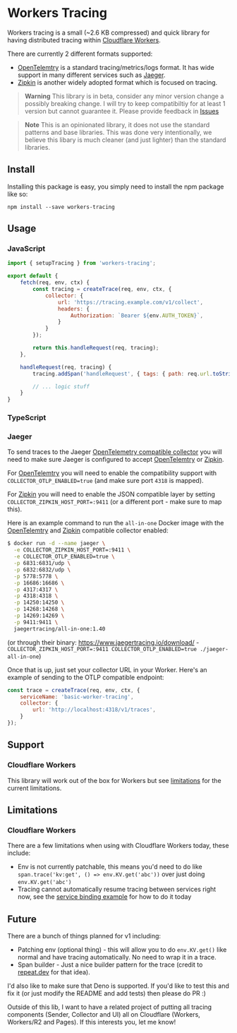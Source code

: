 # Workers Tracing

Workers tracing is a small (~2.6 KB compressed) and quick library for having distributed tracing within [Cloudflare Workers](https://workers.cloudflare.com/).

There are currently 2 different formats supported:
- [OpenTelemtry](https://opentelemetry.io/) is a standard tracing/metrics/logs format. It has wide support in many different services such as [Jaeger](https://www.jaegertracing.io/).
- [Zipkin](https://zipkin.io/) is another widely adopted format which is focused on tracing.

> **Warning**
> This library is in beta, consider any minor version change a possibly breaking change. I will try to keep compatibiltiy for at least 1 version but cannot guarantee it.
> Please provide feedback in [Issues](https://github.com/BlobDevelopment/workers-tracing/issues)

> **Note**
> This is an opinionated library, it does not use the standard patterns and base libraries.
> This was done very intentionally, we believe this libary is much cleaner (and just lighter) than the standard libraries.

## Install

Installing this package is easy, you simply need to install the npm package like so:
```
npm install --save workers-tracing
```

## Usage

### JavaScript

```js
import { setupTracing } from 'workers-tracing';

export default {
	fetch(req, env, ctx) {
		const tracing = createTrace(req, env, ctx, {
			collector: {
				url: 'https://tracing.example.com/v1/collect',
				headers: {
					Authorization: `Bearer ${env.AUTH_TOKEN}`,
				}
			}
		});

		return this.handleRequest(req, tracing);
	},

	handleRequest(req, tracing) {
		tracing.addSpan('handleRequest', { tags: { path: req.url.toString() } });

		// ... logic stuff
	}
}
```

### TypeScript

### Jaeger

To send traces to the Jaeger [OpenTelemetry compatible collector](https://www.jaegertracing.io/docs/1.40/deployment/#collector) you will need to make sure Jaeger is configured to accept [OpenTelemtry](https://opentelemetry.io/) or [Zipkin](https://zipkin.io/).

For [OpenTelemtry](https://opentelemetry.io/) you will need to enable the compatibility support with `COLLECTOR_OTLP_ENABLED=true` (and make sure port `4318` is mapped).

For [Zipkin](https://zipkin.io/) you will need to enable the JSON compatible layer by setting `COLLECTOR_ZIPKIN_HOST_PORT=:9411` (or a different port - make sure to map this).

Here is an example command to run the `all-in-one` Docker image with the [OpenTelemtry](https://opentelemetry.io/) and [Zipkin](https://zipkin.io/) compatible collector enabled:
```sh
$ docker run -d --name jaeger \
  -e COLLECTOR_ZIPKIN_HOST_PORT=:9411 \
  -e COLLECTOR_OTLP_ENABLED=true \
  -p 6831:6831/udp \
  -p 6832:6832/udp \
  -p 5778:5778 \
  -p 16686:16686 \
  -p 4317:4317 \
  -p 4318:4318 \
  -p 14250:14250 \
  -p 14268:14268 \
  -p 14269:14269 \
  -p 9411:9411 \
  jaegertracing/all-in-one:1.40
```

(or through their binary: https://www.jaegertracing.io/download/ - `COLLECTOR_ZIPKIN_HOST_PORT=:9411 COLLECTOR_OTLP_ENABLED=true ./jaeger-all-in-one`)

Once that is up, just set your collector URL in your Worker.
Here's an example of sending to the OTLP compatible endpoint:
```js
const trace = createTrace(req, env, ctx, {
	serviceName: 'basic-worker-tracing',
	collector: {
		url: 'http://localhost:4318/v1/traces',
	}
});
```

## Support

### Cloudflare Workers

This library will work out of the box for Workers but see [limitations]() for the current limitations.

## Limitations

### Cloudflare Workers

There are a few limitations when using with Cloudflare Workers today, these include:
- Env is not currently patchable, this means you'd need to do like `span.trace('kv:get', () => env.KV.get('abc'))` over just doing `env.KV.get('abc')`
- Tracing cannot automatically resume tracing between services right now, see the [service binding example](https://github.com/BlobDevelopment/workers-tracing/tree/main/examples/service-binding) for how to do it today

## Future

There are a bunch of things planned for v1 including:
- Patching env (optional thing) - this will allow you to do `env.KV.get()` like normal and have tracing automatically. No need to wrap it in a trace.
- Span builder - Just a nice builder pattern for the trace (credit to [repeat.dev](https://repeat.dev/) for that idea).

I'd also like to make sure that Deno is supported. If you'd like to test this and fix it (or just modify the README and add tests) then please do PR :)

Outside of this lib, I want to have a related project of putting all tracing components (Sender, Collector and UI) all on Cloudflare (Workers, Workers/R2 and Pages). If this interests you, let me know!
